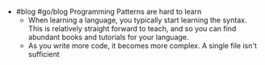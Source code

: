 - #blog #go/blog Programming Patterns are hard to learn
	- When learning a language, you typically start learning the syntax. This is relatively straight forward to teach, and so you can find abundant books and tutorials for your language.
	- As you write more code, it becomes more complex. A single file isn't sufficient